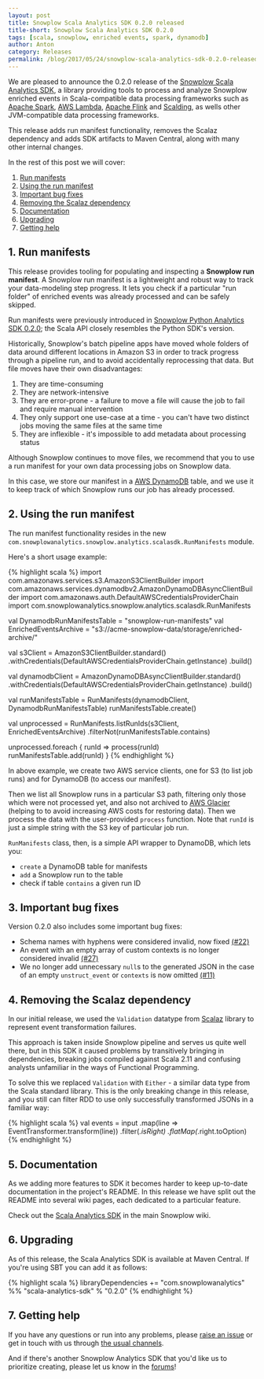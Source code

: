 ```yaml
---
layout: post
title: Snowplow Scala Analytics SDK 0.2.0 released
title-short: Snowplow Scala Analytics SDK 0.2.0
tags: [scala, snowplow, enriched events, spark, dynamodb]
author: Anton
category: Releases
permalink: /blog/2017/05/24/snowplow-scala-analytics-sdk-0.2.0-released/
---
```


We are pleased to announce the 0.2.0 release of the [Snowplow Scala Analytics SDK][sdk-repo], a library providing tools to process and analyze Snowplow enriched events in Scala-compatible data processing frameworks such as [Apache Spark][spark], [AWS Lambda][lambda], [Apache Flink][flink] and [Scalding][scalding], as wells other JVM-compatible data processing frameworks.

This release adds run manifest functionality, removes the Scalaz dependency and adds SDK artifacts to Maven Central, along with many other internal changes.

In the rest of this post we will cover:

1. [Run manifests](#run-manifests)
2. [Using the run manifest](#using-manifests)
3. [Important bug fixes](#bug-fixes)
4. [Removing the Scalaz dependency](#scalaz) 
5. [Documentation](#documentation)
6. [Upgrading](#upgrading)
7. [Getting help](#help)

<!--more-->

<h2 id="run-manifests">1. Run manifests</h2>

This release provides tooling for populating and inspecting a **Snowplow run manifest**. A Snowplow run manifest is a lightweight and robust way to track your data-modeling step progress. It lets you check if a particular "run folder" of enriched events was already processed and can be safely skipped.

Run manifests were previously introduced in [Snowplow Python Analytics SDK 0.2.0][python-sdk-post]; the Scala API closely resembles the Python SDK's version.

Historically, Snowplow's batch pipeline apps have moved whole folders of data around different locations in Amazon S3 in order to track progress through a pipeline run, and to avoid accidentally reprocessing that data. But file moves have their own disadvantages:

1. They are time-consuming
2. They are network-intensive
3. They are error-prone - a failure to move a file will cause the job to fail and require manual intervention
4. They only support one use-case at a time - you can't have two distinct jobs moving the same files at the same time
5. They are inflexible - it's impossible to add metadata about processing status

Although Snowplow continues to move files, we recommend that you to use a run manifest for your own data processing jobs on Snowplow data.

In this case, we store our manifest in a [AWS DynamoDB][dynamodb] table, and we use it to keep track of which Snowplow runs our job has already processed.

<h2 id="using-the-manifest">2. Using the run manifest</h2>

The run manifest functionality resides in the new `com.snowplowanalytics.snowplow.analytics.scalasdk.RunManifests` module.

Here's a short usage example:

{% highlight scala %}
import com.amazonaws.services.s3.AmazonS3ClientBuilder
import com.amazonaws.services.dynamodbv2.AmazonDynamoDBAsyncClientBuilder
import com.amazonaws.auth.DefaultAWSCredentialsProviderChain
import com.snowplowanalytics.snowplow.analytics.scalasdk.RunManifests

val DynamodbRunManifestsTable = "snowplow-run-manifests"
val EnrichedEventsArchive = "s3://acme-snowplow-data/storage/enriched-archive/"

val s3Client = AmazonS3ClientBuilder.standard()
  .withCredentials(DefaultAWSCredentialsProviderChain.getInstance)
  .build()

val dynamodbClient = AmazonDynamoDBAsyncClientBuilder.standard()
  .withCredentials(DefaultAWSCredentialsProviderChain.getInstance)
  .build()

val runManifestsTable = RunManifests(dynamodbClient, DynamodbRunManifestsTable)
runManifestsTable.create()

val unprocessed = RunManifests.listRunIds(s3Client, EnrichedEventsArchive)
  .filterNot(runManifestsTable.contains)

unprocessed.foreach { runId =>
  process(runId)
  runManifestsTable.add(runId)
}
{% endhighlight %}

In above example, we create two AWS service clients, one for S3 (to list job runs) and for DynamoDB (to access our manifest).

Then we list all Snowplow runs in a particular S3 path, filtering only those which were not processed yet, and also not archived to [AWS Glacier][glacier] (helping to to avoid increasing AWS costs for restoring data). Then we process the data with the user-provided `process` function. Note that `runId` is just a simple string with the S3 key of particular job run.

`RunManifests` class, then, is a simple API wrapper to DynamoDB, which lets you:

* `create` a DynamoDB table for manifests
* `add` a Snowplow run to the table
* check if table `contains` a given run ID

<h2 id="bug-fixes">3. Important bug fixes</h2>

Version 0.2.0 also includes some important bug fixes:

* Schema names with hyphens were considered invalid, now fixed [(#22)][issue-22]
* An event with an empty array of custom contexts is no longer considered invalid [(#27)][issue-27]
* We no longer add unnecessary `null`s to the generated JSON in the case of an empty `unstruct_event` or `contexts` is now omitted [(#11)][issue-11]

<h2 id="scalaz">4. Removing the Scalaz dependency</h2>

In our initial release, we used the `Validation` datatype from [Scalaz][scalaz] library to represent event transformation failures.

This approach is taken inside Snowplow pipeline and serves us quite well there, but in this SDK it caused  problems by transitively bringing in dependencies, breaking jobs compiled against Scala 2.11 and confusing analysts unfamiliar in the ways of Functional Programming.

To solve this we replaced `Validation` with `Either` - a similar data type from the Scala standard library.
This is the only breaking change in this release, and you still can filter RDD to use only successfully transformed JSONs in a familiar way:

{% highlight scala %}
val events = input
  .map(line => EventTransformer.transform(line))
  .filter(_.isRight)
  .flatMap(_.right.toOption)
{% endhighlight %}

<h2 id="documentation">5. Documentation</h2>

As we adding more features to SDK it becomes harder to keep up-to-date documentation in the project's README.
In this release we have split out the README into several wiki pages, each dedicated to a particular feature.

Check out the [Scala Analytics SDK][sdk-docs] in the main Snowplow wiki.

<h2 id="upgrading">6. Upgrading</h2>

As of this release, the Scala Analytics SDK is available at Maven Central. If you're using SBT you can add it as follows:

{% highlight scala %}
libraryDependencies += "com.snowplowanalytics" %% "scala-analytics-sdk" % "0.2.0"
{% endhighlight %}

<h2 id="help">7. Getting help</h2>

If you have any questions or run into any problems, please [raise an issue][issues] or get in touch with us through [the usual channels][talk-to-us].

And if there's another Snowplow Analytics SDK that you'd like us to prioritize creating, please let us know in the [forums][discourse]!

[sdk-repo]: https://github.com/snowplow/snowplow-scala-analytics-sdk
[sdk-usage-img]: /assets/img/blog/2016/03/scala-analytics-sdk-usage.png
[sdk-docs]: https://github.com/snowplow/snowplow/wiki/Scala-Analytics-SDK

[dynamodb]: https://aws.amazon.com/dynamodb/
[glacier]: https://aws.amazon.com/glacier/
[flink]: https://flink.apache.org/

[event-data-modeling]: /blog/2016/03/16/introduction-to-event-data-modeling/
[python-sdk-post]: https://snowplowanalytics.com/blog/2017/04/11/snowplow-python-analytics-sdk-0.2.0-released/

[issue-11]: https://github.com/snowplow/snowplow-scala-analytics-sdk/issues/11
[issue-22]: https://github.com/snowplow/snowplow-scala-analytics-sdk/issues/22
[issue-27]: https://github.com/snowplow/snowplow-scala-analytics-sdk/issues/27

[spark]: http://spark.apache.org/
[lambda]: https://aws.amazon.com/lambda/
[scalding]: https://github.com/twitter/scalding
[scalaz]: https://github.com/scalaz/scalaz

[issues]: https://github.com/snowplow/snowplow-scala-analytics-sdk/issues
[talk-to-us]: https://github.com/snowplow/snowplow/wiki/Talk-to-us
[discourse]: http://discourse.snowplowanalytics.com/
